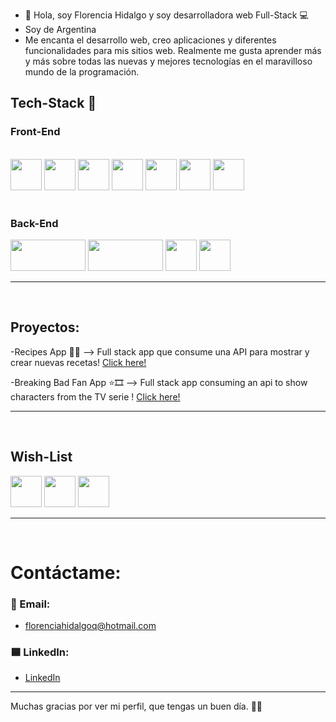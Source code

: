 
- 👋 Hola, soy Florencia Hidalgo y soy desarrolladora web Full-Stack 💻
- Soy de Argentina 
- Me encanta el desarrollo web, creo aplicaciones y diferentes funcionalidades para mis sitios web. Realmente me gusta aprender más y más sobre todas las nuevas y mejores tecnologías en el maravilloso mundo de la programación.
<!-- markdownlint-enable MD033 -->

## Tech-Stack 📗

### Front-End

<br>
<div style={{ display:'flex' }}>
<img src="https://upload.wikimedia.org/wikipedia/commons/thumb/3/38/HTML5_Badge.svg/600px-HTML5_Badge.svg.png" width="50px" height="50px">
<img src="https://cdn.pixabay.com/photo/2015/04/23/17/41/javascript-736400_1280.png" width="50px" height="50px">
<img src="https://res.cloudinary.com/marcomadera/image/upload/v1602894559/Blog/7/css_k23ypb.png" width="50px" height="50px">
<img src="https://upload.wikimedia.org/wikipedia/commons/thumb/4/47/React.svg/1200px-React.svg.png" width="50px" height="50px">
<img src="https://cdn.worldvectorlogo.com/logos/material-ui-1.svg" width="50px" height="50px">
<img src="https://img.icons8.com/color/480/bootstrap.png" width="50px" height="50px">
<img src="https://img.icons8.com/color/452/redux.png" width="50px" height="50px">  
</div>

<br>

### Back-End
<div style={{ display:'flex' }}>
<img src="https://cdn.pixabay.com/photo/2015/04/23/17/41/node-js-736399_960_720.png" width="120px" height="50px">
<img src="https://upload.wikimedia.org/wikipedia/commons/6/64/Expressjs.png" width="120px" height="50px">
<img src="https://upload.wikimedia.org/wikipedia/commons/thumb/2/29/Postgresql_elephant.svg/1200px-Postgresql_elephant.svg.png" width="50px" height="50px">
<img src="https://brandslogos.com/wp-content/uploads/thumbs/sequelize-logo-vector.svg" width="50px" height="50px">
</div>  

---
<!-- markdownlint-enable MD033 -->
 <br>

## Proyectos:

<!-- markdownlint-enable MD033 -->
-Recipes App 🥧🍔 --> Full stack app que consume una API para mostrar y crear nuevas recetas! [Click here!](https://github.com/FlorenciaHQ/PI-Food-FT15a)
<br>

-Breaking Bad Fan App ⭐🎞 --> Full stack app consuming an api to show characters from the TV serie ! [Click here!](https://github.com/FlorenciaHQ/RepasoPI-BreakingBad)

---
<!-- markdownlint-enable MD033 -->
<br>

## Wish-List

<div style={{ display:'flex' }}>
<img src="https://raw.githubusercontent.com/kristerkari/react-native-svg-transformer/master/images/react-native-logo.png" width="50px" height="50px">
<img src="https://sebastian-gomez.com/typescript.png" width="50px" height="50px">  
<img src="https://upload.wikimedia.org/wikipedia/commons/thumb/c/c3/Python-logo-notext.svg/2048px-Python-logo-notext.svg.png" width="50px" height="50px">
</div>

---
<!-- markdownlint-enable MD033 -->
<br>

# Contáctame:
### 📧 Email:
- florenciahidalgoq@hotmail.com
### 🟦 LinkedIn:
- [LinkedIn](https://www.linkedin.com/in/florencia-hidalgo-quiroz/)

---
<!-- markdownlint-enable MD033 -->

Muchas gracias por ver mi perfil, que tengas un buen día. 👋😁
